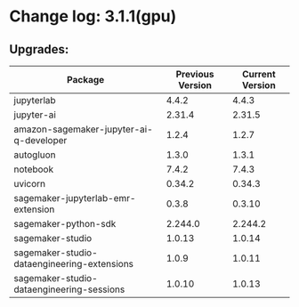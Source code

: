# Change log: 3.1.1(gpu)

## Upgrades: 

Package | Previous Version | Current Version
---|---|---
jupyterlab|4.4.2|4.4.3
jupyter-ai|2.31.4|2.31.5
amazon-sagemaker-jupyter-ai-q-developer|1.2.4|1.2.7
autogluon|1.3.0|1.3.1
notebook|7.4.2|7.4.3
uvicorn|0.34.2|0.34.3
sagemaker-jupyterlab-emr-extension|0.3.8|0.3.10
sagemaker-python-sdk|2.244.0|2.244.2
sagemaker-studio|1.0.13|1.0.14
sagemaker-studio-dataengineering-extensions|1.0.9|1.0.11
sagemaker-studio-dataengineering-sessions|1.0.10|1.0.13
